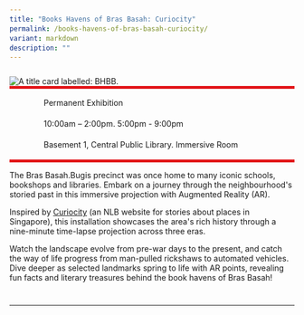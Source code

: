 ```yaml
---
title: "Books Havens of Bras Basah: Curiocity"
permalink: /books-havens-of-bras-basah-curiocity/
variant: markdown
description: ""
---
```

<section class="section__about">
<div class="container__card">
    <div class="row">
        <div class="col is-full" style="border-bottom: px solid #E21216; padding: 12px 0 0 0;">
            <img srcset="/images/event-images/Lepak Landscapes/Sg_Alcove_Banner.jpg 400w, /images/event-images/BookHavensofBrasBasah/BHBB_Banner.jpg 1000w" sizes="(max-width: 500px) 40vw, 100vw" height="250" width="1000" src="/images/event-images/BookHavensofBrasBasah/BHBB_Banner.jpg" alt="A title card labelled: BHBB.">
        </div>
    </div> 
        <div class="row">
            <div class="col" style="border-top: 5px solid #E21216; border-bottom: 5px solid #E21216;">
                <ul style="list-style: none; margin-left: 0px;">
                    <li style="margin-bottom: 1rem;">
                        <span class="sgds-icon sgds-icon-calendar" style="font-size: 150%; display: inline-block; float: left; vertical-align: middle;"></span>
                        <div style="line-height: 150%; padding-left: 2.3rem;">Permanent Exhibition</div>
                    </li> 
                    <li style="margin-bottom: 1rem;">
                        <span class="sgds-icon sgds-icon-clock" style="font-size: 150%; display: inline-block; float: left; vertical-align: middle;"></span>
                        <div style="line-height: 150%; padding-left: 2.3rem;">10:00am – 2:00pm. 5:00pm - 9:00pm</div>
                    </li>          
                    <li style="margin-bottom: 1rem;">
                        <span class="sgds-icon sgds-icon-map" style="font-size: 150%; display: inline-block; float: left; vertical-align: middle;"></span>
                        <div style="line-height: 150%; padding-left: 2.3rem;">Basement 1, Central Public Library. Immersive Room</div>
                    </li>                    
                </ul>
            </div>
        </div>
</div>
    
<div class="container__description">
    <div class="row">
        <div class="col is-full padding--top--lg">
<p>The Bras Basah.Bugis precinct was once home to many iconic schools, bookshops and libraries. Embark on a journey through the neighbourhood's storied past in this immersive projection with Augmented Reality (AR).</p><p>Inspired by <a href="https://curiocity.nlb.gov.sg/">Curiocity</a> (an NLB website for stories about places in Singapore), this installation showcases the area's rich history through a nine-minute time-lapse projection across three eras.</p><p>Watch the landscape evolve from pre-war days to the present, and catch the way of life progress from man-pulled rickshaws to automated vehicles. Dive deeper as selected landmarks spring to life with AR points, revealing fun facts and literary treasures behind the book havens of Bras Basah! </p></div>
</div>
</div></section>
<hr style="margin: 40px 0 20px 0;">

<section class="section__about">
<div class="container__card">
    <div class="row">
     </div></div></section>